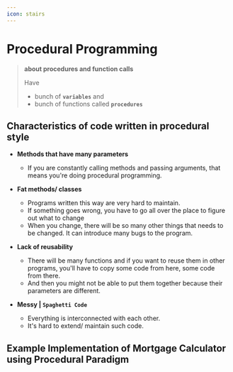 ```yaml
---
icon: stairs
---
```


# Procedural Programming

> **about procedures and function calls**
>
> Have
>
> * bunch of **`variables`** and
> * bunch of functions called **`procedures`**



## Characteristics of code written in procedural style

*   **Methods that have many parameters**

    * If you are constantly calling methods and passing arguments, that means you're doing procedural programming.


*   **Fat methods/ classes**

    * Programs written this way are very hard to maintain.
    * If something goes wrong, you have to go all over the place to figure out what to change &#x20;
    * When you change, there will be so many other things that needs to be changed. It can introduce  many bugs to the program.


*   **Lack of reusability**

    * There will be many functions and if you want to reuse them in other programs, you'll have to copy some code from here, some code from there.
    * And then you might not be able to put them together because their parameters are different.


* **Messy | `Spaghetti Code`**
  * Everything is interconnected with each other.
  * It's hard to extend/ maintain such code.



## Example Implementation of Mortgage Calculator using Procedural Paradigm&#x20;





